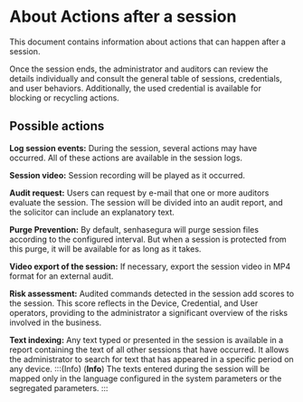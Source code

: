 # About Actions after a session

This document contains information about actions that can happen after a session.

Once the session ends, the administrator and auditors can review the details individually and consult the general table of sessions, credentials, and user behaviors. Additionally, the used credential is available for blocking or recycling actions.

## Possible actions
**Log session events:** During the session, several actions may have occurred. All of these actions are available in the session logs.

**Session video:** Session recording will be played as it occurred.

**Audit request:** Users can request by e-mail that one or more auditors evaluate the session. The session will be divided into an audit report, and the solicitor can include an explanatory text.

**Purge Prevention:** By default, senhasegura will purge session files according to the configured interval. But when a session is protected from this purge, it will be available for as long as it takes.

**Video export of the session:** If necessary, export the session video in MP4 format for an external audit.

**Risk assessment:** Audited commands detected in the session add scores to the session. This score reflects in the Device, Credential, and User operators, providing to the administrator a significant overview of the risks involved in the business.

**Text indexing:** Any text typed or presented in the session is available in a report containing the text of all other sessions that have occurred. It allows the administrator to search for text that has appeared in a specific period on any device.
:::(Info) (**Info**)
The texts entered during the session will be mapped only in the language configured in the system parameters or the segregated parameters.
:::

 
